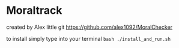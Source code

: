 # Moraltrack

created by Alex little git https://github.com/alex1092/MoralChecker

to install simply type into your terminal ``` bash ./install_and_run.sh ```

